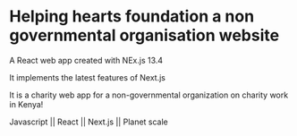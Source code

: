 # Helping hearts foundation a non governmental organisation website

A React web app created with NEx.js 13.4

It implements the latest features of Next.js

It is a charity web app for a non-governmental organization on charity work in Kenya!

Javascript || React || Next.js || Planet scale



















